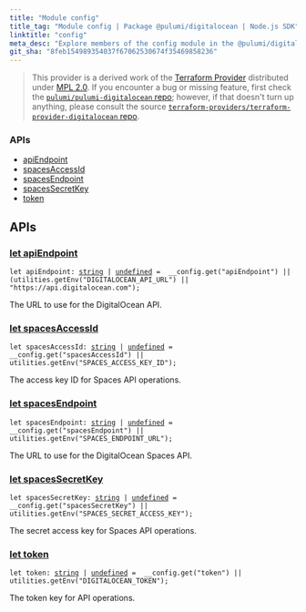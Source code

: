 ```yaml
---
title: "Module config"
title_tag: "Module config | Package @pulumi/digitalocean | Node.js SDK"
linktitle: "config"
meta_desc: "Explore members of the config module in the @pulumi/digitalocean package."
git_sha: "8feb154989354037f67062530674f35469858236"
---
```


<!-- WARNING: this page was generated by a tool. Do not edit it by hand. -->
<!-- To change it, please see https://github.com/pulumi/docs/tree/master/tools/tscdocgen. -->


> This provider is a derived work of the [Terraform Provider](https://github.com/terraform-providers/terraform-provider-digitalocean)
> distributed under [MPL 2.0](https://www.mozilla.org/en-US/MPL/2.0/). If you encounter a bug or missing feature,
> first check the [`pulumi/pulumi-digitalocean` repo](https://github.com/pulumi/pulumi-digitalocean/issues); however, if that doesn't turn up anything,
> please consult the source [`terraform-providers/terraform-provider-digitalocean` repo](https://github.com/terraform-providers/terraform-provider-digitalocean/issues).







<h3>APIs</h3>
<ul class="api">
    <li><a href="#apiEndpoint"><span class="symbol api"></span>apiEndpoint</a></li>
    <li><a href="#spacesAccessId"><span class="symbol api"></span>spacesAccessId</a></li>
    <li><a href="#spacesEndpoint"><span class="symbol api"></span>spacesEndpoint</a></li>
    <li><a href="#spacesSecretKey"><span class="symbol api"></span>spacesSecretKey</a></li>
    <li><a href="#token"><span class="symbol api"></span>token</a></li>
</ul>




<h2 id="apis">APIs</h2>
<h3 class="pdoc-module-header" id="apiEndpoint" data-link-title="apiEndpoint">
    <a href="https://github.com/pulumi/pulumi-digitalocean/blob/8feb154989354037f67062530674f35469858236/sdk/nodejs/config/vars.ts#L12">
        let <strong>apiEndpoint</strong>
    </a>
</h3>

<pre class="highlight"><code><span class='kd'>let</span> apiEndpoint: <span class='kd'><a href='https://developer.mozilla.org/en-US/docs/Web/JavaScript/Reference/Global_Objects/String'>string</a></span> | <span class='kd'><a href='https://developer.mozilla.org/en-US/docs/Web/JavaScript/Reference/Global_Objects/undefined'>undefined</a></span> = <span class='s2'> __config.get(&#34;apiEndpoint&#34;) || (utilities.getEnv(&#34;DIGITALOCEAN_API_URL&#34;) || &#34;https://api.digitalocean.com&#34;)</span>;</code></pre>

The URL to use for the DigitalOcean API.

<h3 class="pdoc-module-header" id="spacesAccessId" data-link-title="spacesAccessId">
    <a href="https://github.com/pulumi/pulumi-digitalocean/blob/8feb154989354037f67062530674f35469858236/sdk/nodejs/config/vars.ts#L16">
        let <strong>spacesAccessId</strong>
    </a>
</h3>

<pre class="highlight"><code><span class='kd'>let</span> spacesAccessId: <span class='kd'><a href='https://developer.mozilla.org/en-US/docs/Web/JavaScript/Reference/Global_Objects/String'>string</a></span> | <span class='kd'><a href='https://developer.mozilla.org/en-US/docs/Web/JavaScript/Reference/Global_Objects/undefined'>undefined</a></span> = <span class='s2'> __config.get(&#34;spacesAccessId&#34;) || utilities.getEnv(&#34;SPACES_ACCESS_KEY_ID&#34;)</span>;</code></pre>

The access key ID for Spaces API operations.

<h3 class="pdoc-module-header" id="spacesEndpoint" data-link-title="spacesEndpoint">
    <a href="https://github.com/pulumi/pulumi-digitalocean/blob/8feb154989354037f67062530674f35469858236/sdk/nodejs/config/vars.ts#L20">
        let <strong>spacesEndpoint</strong>
    </a>
</h3>

<pre class="highlight"><code><span class='kd'>let</span> spacesEndpoint: <span class='kd'><a href='https://developer.mozilla.org/en-US/docs/Web/JavaScript/Reference/Global_Objects/String'>string</a></span> | <span class='kd'><a href='https://developer.mozilla.org/en-US/docs/Web/JavaScript/Reference/Global_Objects/undefined'>undefined</a></span> = <span class='s2'> __config.get(&#34;spacesEndpoint&#34;) || utilities.getEnv(&#34;SPACES_ENDPOINT_URL&#34;)</span>;</code></pre>

The URL to use for the DigitalOcean Spaces API.

<h3 class="pdoc-module-header" id="spacesSecretKey" data-link-title="spacesSecretKey">
    <a href="https://github.com/pulumi/pulumi-digitalocean/blob/8feb154989354037f67062530674f35469858236/sdk/nodejs/config/vars.ts#L24">
        let <strong>spacesSecretKey</strong>
    </a>
</h3>

<pre class="highlight"><code><span class='kd'>let</span> spacesSecretKey: <span class='kd'><a href='https://developer.mozilla.org/en-US/docs/Web/JavaScript/Reference/Global_Objects/String'>string</a></span> | <span class='kd'><a href='https://developer.mozilla.org/en-US/docs/Web/JavaScript/Reference/Global_Objects/undefined'>undefined</a></span> = <span class='s2'> __config.get(&#34;spacesSecretKey&#34;) || utilities.getEnv(&#34;SPACES_SECRET_ACCESS_KEY&#34;)</span>;</code></pre>

The secret access key for Spaces API operations.

<h3 class="pdoc-module-header" id="token" data-link-title="token">
    <a href="https://github.com/pulumi/pulumi-digitalocean/blob/8feb154989354037f67062530674f35469858236/sdk/nodejs/config/vars.ts#L28">
        let <strong>token</strong>
    </a>
</h3>

<pre class="highlight"><code><span class='kd'>let</span> token: <span class='kd'><a href='https://developer.mozilla.org/en-US/docs/Web/JavaScript/Reference/Global_Objects/String'>string</a></span> | <span class='kd'><a href='https://developer.mozilla.org/en-US/docs/Web/JavaScript/Reference/Global_Objects/undefined'>undefined</a></span> = <span class='s2'> __config.get(&#34;token&#34;) || utilities.getEnv(&#34;DIGITALOCEAN_TOKEN&#34;)</span>;</code></pre>

The token key for API operations.

